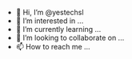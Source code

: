 - 👋 Hi, I’m @yestechsl
- 👀 I’m interested in ...
- 🌱 I’m currently learning ...
- 💞️ I’m looking to collaborate on ...
- 📫 How to reach me ...

<!---
yestechsl/yestechsl is a ✨ special ✨ repository because its `README.md` (this file) appears on your GitHub profile.
You can click the Preview link to take a look at your changes.
--->
